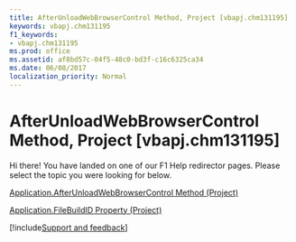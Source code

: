```yaml
---
title: AfterUnloadWebBrowserControl Method, Project [vbapj.chm131195]
keywords: vbapj.chm131195
f1_keywords:
- vbapj.chm131195
ms.prod: office
ms.assetid: af8bd57c-04f5-48c0-bd3f-c16c6325ca34
ms.date: 06/08/2017
localization_priority: Normal
---
```



# AfterUnloadWebBrowserControl Method, Project [vbapj.chm131195]

Hi there! You have landed on one of our F1 Help redirector pages. Please select the topic you were looking for below.

[Application.AfterUnloadWebBrowserControl Method (Project)](https://msdn.microsoft.com/library/794718d0-2f23-06ad-1d14-19fb7e946a1f%28Office.15%29.aspx)

[Application.FileBuildID Property (Project)](https://msdn.microsoft.com/library/6fae0673-614d-6cb2-31c2-bff9eabeecc9%28Office.15%29.aspx)

[!include[Support and feedback](~/includes/feedback-boilerplate.md)]